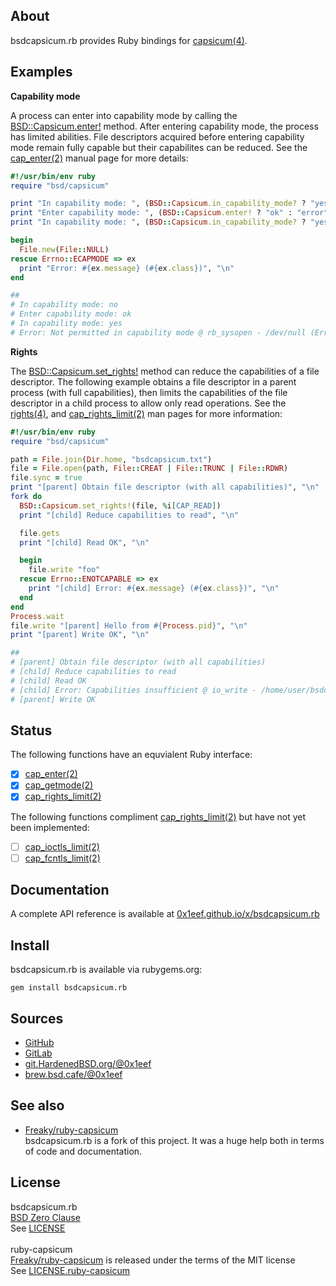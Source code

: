 ## About

bsdcapsicum.rb provides Ruby bindings for
[capsicum(4)](https://man.freebsd.org/cgi/man.cgi?query=capsicum&apropos=0&sektion=4&format=html).

## Examples

__Capability mode__

A process can enter into capability mode by calling
the [BSD::Capsicum.enter!](http://0x1eef.github.io/x/bsdcapsicum.rb/BSD/Capsicum.html#enter!-instance_method)
method. After entering capability mode, the process has limited
abilities. File descriptors acquired before entering capability
mode remain fully capable but their capabilites can be reduced. See the
[cap_enter(2)](https://man.freebsd.org/cgi/man.cgi?query=cap_enter&apropos=0&sektion=2&format=html)
manual page for more details:

```ruby
#!/usr/bin/env ruby
require "bsd/capsicum"

print "In capability mode: ", (BSD::Capsicum.in_capability_mode? ? "yes" : "no"), "\n"
print "Enter capability mode: ", (BSD::Capsicum.enter! ? "ok" : "error"), "\n"
print "In capability mode: ", (BSD::Capsicum.in_capability_mode? ? "yes" : "no"), "\n"

begin
  File.new(File::NULL)
rescue Errno::ECAPMODE => ex
  print "Error: #{ex.message} (#{ex.class})", "\n"
end

##
# In capability mode: no
# Enter capability mode: ok
# In capability mode: yes
# Error: Not permitted in capability mode @ rb_sysopen - /dev/null (Errno::ECAPMODE)
```

__Rights__

The
[BSD::Capsicum.set_rights!](http://0x1eef.github.io/x/bsdcapsicum.rb/BSD/Capsicum.html#set_rights!-instance_method)
method can reduce the capabilities of a file descriptor. The following
example obtains a file descriptor in a parent process (with full capabilities),
then limits the capabilities of the file descriptor
in a child process to allow only read operations. See the
[rights(4)](https://man.freebsd.org/cgi/man.cgi?query=rights&apropos=0&sektion=4&format=html),
and
[cap_rights_limit(2)](https://man.freebsd.org/cgi/main.cgi?query=cap_rights_limit&sektion=2&format=htmlman)
man pages for more information:

``` ruby
#!/usr/bin/env ruby
require "bsd/capsicum"

path = File.join(Dir.home, "bsdcapsicum.txt")
file = File.open(path, File::CREAT | File::TRUNC | File::RDWR)
file.sync = true
print "[parent] Obtain file descriptor (with all capabilities)", "\n"
fork do
  BSD::Capsicum.set_rights!(file, %i[CAP_READ])
  print "[child] Reduce capabilities to read", "\n"

  file.gets
  print "[child] Read OK", "\n"

  begin
    file.write "foo"
  rescue Errno::ENOTCAPABLE => ex
    print "[child] Error: #{ex.message} (#{ex.class})", "\n"
  end
end
Process.wait
file.write "[parent] Hello from #{Process.pid}", "\n"
print "[parent] Write OK", "\n"

##
# [parent] Obtain file descriptor (with all capabilities)
# [child] Reduce capabilities to read
# [child] Read OK
# [child] Error: Capabilities insufficient @ io_write - /home/user/bsdcapsicum.txt (Errno::ENOTCAPABLE)
# [parent] Write OK
```

## Status

The following functions have an equvialent Ruby interface:

* [x] [cap_enter(2)](https://man.freebsd.org/cgi/man.cgi?query=cap_enter&apropos=0&sektion=2&format=html)
* [x] [cap_getmode(2)](https://man.freebsd.org/cgi/man.cgi?query=cap_getmode&apropos=0&sektion=2&format=html)
* [x] [cap_rights_limit(2)](https://man.freebsd.org/cgi/main.cgi?query=cap_rights_limit&sektion=2&format=html)

The following functions compliment
[cap_rights_limit(2)](https://man.freebsd.org/cgi/main.cgi?query=cap_rights_limit&sektion=2&format=html)
but have not yet been implemented:

* [ ] [cap_ioctls_limit(2)](https://man.freebsd.org/cgi/main.cgi?query=cap_ioctls_limit&sektion=2&format=html)
* [ ] [cap_fcntls_limit(2)](https://man.freebsd.org/cgi/main.cgi?query=cap_fnctls_limit&sektion=2&format=html)

## Documentation

A complete API reference is available at [0x1eef.github.io/x/bsdcapsicum.rb](https://0x1eef.github.io/x/bsdcapsicum.rb)

## Install

bsdcapsicum.rb is available via rubygems.org:

    gem install bsdcapsicum.rb

## Sources

* [GitHub](https://github.com/0x1eef/bsdcapsicum.rb#readme)
* [GitLab](https://gitlab.com/0x1eef/bsdcapsicum.rb#about)
* [git.HardenedBSD.org/@0x1eef](https://git.hardenedbsd.org/0x1eef/bsdcapsicum.rb#about)
* [brew.bsd.cafe/@0x1eef](https://brew.bsd.cafe/0x1eef/bsdcapsicum.rb)

## See also

* [Freaky/ruby-capsicum](https://github.com/Freaky/ruby-capsicum) <br>
  bsdcapsicum.rb is a fork of this project. It was a huge help both
  in terms of code and documentation.

## License

bsdcapsicum.rb
<br>
[BSD Zero Clause](https://choosealicense.com/licenses/0bsd/)
<br>
See [LICENSE](./LICENSE)
<br><br>
ruby-capsicum
<br>
[Freaky/ruby-capsicum](https://github.com/Freaky/ruby-capsicum) is released
under the terms of the MIT license
<br>
See [LICENSE.ruby-capsicum](/.LICENSE-ruby-capsicum)
